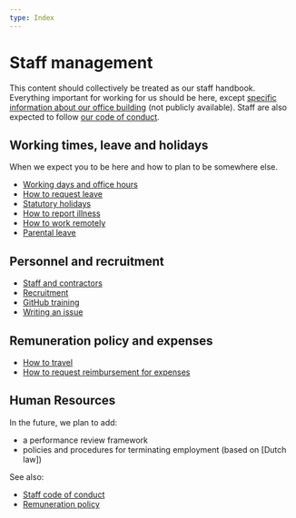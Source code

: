 ```yaml
---
type: Index
---
```


# Staff management

This content should collectively be treated as our staff handbook. Everything important for working for us should be here, except [specific information about our office building](https://docs.google.com/document/d/1v1nghpaKwMkMOIsddv9KKzoZ-fy1r58rakg52QtzM18/edit) (not publicly available). Staff are also expected to follow [our code of conduct](../../CODE_OF_CONDUCT.md).

## Working times, leave and holidays

When we expect you to be here and how to plan to be somewhere else.

* [Working days and office hours](working-days.md)
* [How to request leave](leave.md)
* [Statutory holidays](/organization/yearly-schedule.md)
* [How to report illness](sickness.md)
* [How to work remotely](remote-working.md)
* [Parental leave](parental-leave.md)

## Personnel and recruitment

* [Staff and contractors](staff-and-contractors.md)
* [Recruitment](../recruitment/hiring-process.md)
* [GitHub training](../trainings/github-for-newcomers.md)
* [Writing an issue](writing-issues.md)


## Remuneration policy and expenses

* [How to travel](travel.md)
* [How to request reimbursement for expenses](expense.md)

## Human Resources

In the future, we plan to add:

* a performance review framework
* policies and procedures for terminating employment (based on [Dutch law])










See also:

* [Staff code of conduct](../../organization/staff-code-of-conduct.md)
* [Remuneration policy](../../organization/remuneration-policy.md)
